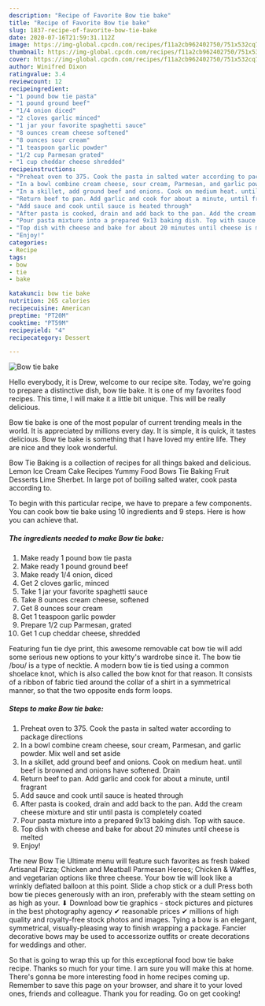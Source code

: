 ```yaml
---
description: "Recipe of Favorite Bow tie bake"
title: "Recipe of Favorite Bow tie bake"
slug: 1837-recipe-of-favorite-bow-tie-bake
date: 2020-07-16T21:59:31.112Z
image: https://img-global.cpcdn.com/recipes/f11a2cb962402750/751x532cq70/bow-tie-bake-recipe-main-photo.jpg
thumbnail: https://img-global.cpcdn.com/recipes/f11a2cb962402750/751x532cq70/bow-tie-bake-recipe-main-photo.jpg
cover: https://img-global.cpcdn.com/recipes/f11a2cb962402750/751x532cq70/bow-tie-bake-recipe-main-photo.jpg
author: Winifred Dixon
ratingvalue: 3.4
reviewcount: 12
recipeingredient:
- "1 pound bow tie pasta"
- "1 pound ground beef"
- "1/4 onion diced"
- "2 cloves garlic minced"
- "1 jar your favorite spaghetti sauce"
- "8 ounces cream cheese softened"
- "8 ounces sour cream"
- "1 teaspoon garlic powder"
- "1/2 cup Parmesan grated"
- "1 cup cheddar cheese shredded"
recipeinstructions:
- "Preheat oven to 375. Cook the pasta in salted water according to package directions"
- "In a bowl combine cream cheese, sour cream, Parmesan, and garlic powder. Mix well and set aside"
- "In a skillet, add ground beef and onions. Cook on medium heat. until beef is browned and onions have softened. Drain"
- "Return beef to pan. Add garlic and cook for about a minute, until fragrant"
- "Add sauce and cook until sauce is heated through"
- "After pasta is cooked, drain and add back to the pan. Add the cream cheese mixture and stir until pasta is completely coated"
- "Pour pasta mixture into a prepared 9x13 baking dish. Top with sauce."
- "Top dish with cheese and bake for about 20 minutes until cheese is melted"
- "Enjoy!"
categories:
- Recipe
tags:
- bow
- tie
- bake

katakunci: bow tie bake 
nutrition: 265 calories
recipecuisine: American
preptime: "PT20M"
cooktime: "PT59M"
recipeyield: "4"
recipecategory: Dessert

---
```



![Bow tie bake](https://img-global.cpcdn.com/recipes/f11a2cb962402750/751x532cq70/bow-tie-bake-recipe-main-photo.jpg)

Hello everybody, it is Drew, welcome to our recipe site. Today, we're going to prepare a distinctive dish, bow tie bake. It is one of my favorites food recipes. This time, I will make it a little bit unique. This will be really delicious.

Bow tie bake is one of the most popular of current trending meals in the world. It is appreciated by millions every day. It is simple, it is quick, it tastes delicious. Bow tie bake is something that I have loved my entire life. They are nice and they look wonderful.

Bow Tie Baking is a collection of recipes for all things baked and delicious. Lemon Ice Cream Cake Recipes Yummy Food Bows Tie Baking Fruit Desserts Lime Sherbet. In large pot of boiling salted water, cook pasta according to.


To begin with this particular recipe, we have to prepare a few components. You can cook bow tie bake using 10 ingredients and 9 steps. Here is how you can achieve that.

<!--inarticleads1-->

##### The ingredients needed to make Bow tie bake:

1. Make ready 1 pound bow tie pasta
1. Make ready 1 pound ground beef
1. Make ready 1/4 onion, diced
1. Get 2 cloves garlic, minced
1. Take 1 jar your favorite spaghetti sauce
1. Take 8 ounces cream cheese, softened
1. Get 8 ounces sour cream
1. Get 1 teaspoon garlic powder
1. Prepare 1/2 cup Parmesan, grated
1. Get 1 cup cheddar cheese, shredded


Featuring fun tie dye print, this awesome removable cat bow tie will add some serious new options to your kitty&#39;s wardrobe since it. The bow tie /boʊ/ is a type of necktie. A modern bow tie is tied using a common shoelace knot, which is also called the bow knot for that reason. It consists of a ribbon of fabric tied around the collar of a shirt in a symmetrical manner, so that the two opposite ends form loops. 

<!--inarticleads2-->

##### Steps to make Bow tie bake:

1. Preheat oven to 375. Cook the pasta in salted water according to package directions
1. In a bowl combine cream cheese, sour cream, Parmesan, and garlic powder. Mix well and set aside
1. In a skillet, add ground beef and onions. Cook on medium heat. until beef is browned and onions have softened. Drain
1. Return beef to pan. Add garlic and cook for about a minute, until fragrant
1. Add sauce and cook until sauce is heated through
1. After pasta is cooked, drain and add back to the pan. Add the cream cheese mixture and stir until pasta is completely coated
1. Pour pasta mixture into a prepared 9x13 baking dish. Top with sauce.
1. Top dish with cheese and bake for about 20 minutes until cheese is melted
1. Enjoy!


The new Bow Tie Ultimate menu will feature such favorites as fresh baked Artisanal Pizza; Chicken and Meatball Parmesan Heroes; Chicken &amp; Waffles, and vegetarian options like three cheese. Your bow tie will look like a wrinkly deflated balloon at this point. Slide a chop stick or a dull Press both bow tie pieces generously with an iron, preferably with the steam setting on as high as your. ⬇ Download bow tie graphics - stock pictures and pictures in the best photography agency ✔ reasonable prices ✔ millions of high quality and royalty-free stock photos and images. Tying a bow is an elegant, symmetrical, visually-pleasing way to finish wrapping a package. Fancier decorative bows may be used to accessorize outfits or create decorations for weddings and other. 

So that is going to wrap this up for this exceptional food bow tie bake recipe. Thanks so much for your time. I am sure you will make this at home. There's gonna be more interesting food in home recipes coming up. Remember to save this page on your browser, and share it to your loved ones, friends and colleague. Thank you for reading. Go on get cooking!
